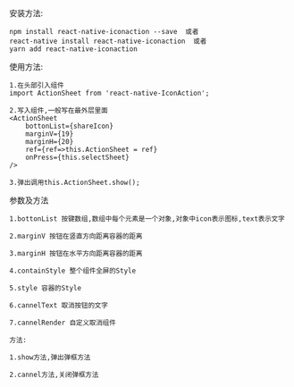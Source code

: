 安装方法:

    npm install react-native-iconaction --save  或者
    react-native install react-native-iconaction  或者
    yarn add react-native-iconaction

使用方法:

    1.在头部引入组件
    import ActionSheet from 'react-native-IconAction';

    2.写入组件,一般写在最外层里面
    <ActionSheet
        bottonList={shareIcon}
        marginV={19}
        marginH={20}
        ref={ref=>this.ActionSheet = ref}
        onPress={this.selectSheet}
    />

    3.弹出调用this.ActionSheet.show();

参数及方法

    1.bottonList 按键数组,数组中每个元素是一个对象,对象中icon表示图标,text表示文字

    2.marginV 按钮在竖直方向距离容器的距离

    3.marginH 按钮在水平方向距离容器的距离

    4.containStyle 整个组件全屏的Style

    5.style 容器的Style

    6.cannelText 取消按钮的文字

    7.cannelRender 自定义取消组件

    方法:

    1.show方法,弹出弹框方法

    2.cannel方法,关闭弹框方法

